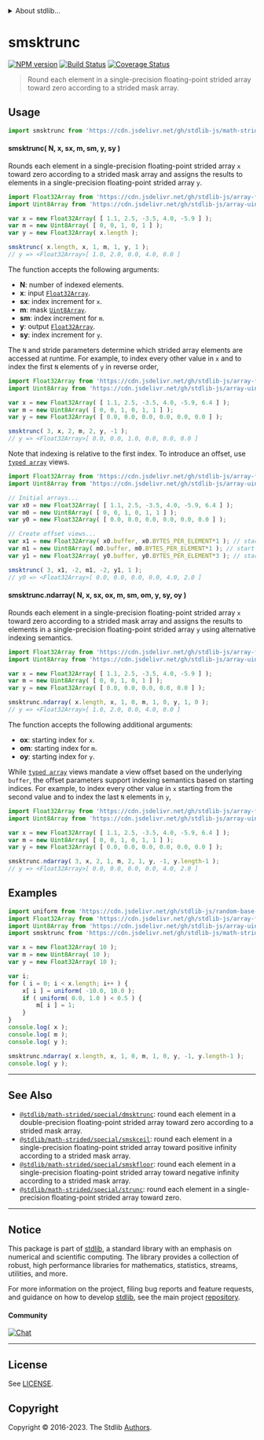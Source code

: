<!--

@license Apache-2.0

Copyright (c) 2021 The Stdlib Authors.

Licensed under the Apache License, Version 2.0 (the "License");
you may not use this file except in compliance with the License.
You may obtain a copy of the License at

   http://www.apache.org/licenses/LICENSE-2.0

Unless required by applicable law or agreed to in writing, software
distributed under the License is distributed on an "AS IS" BASIS,
WITHOUT WARRANTIES OR CONDITIONS OF ANY KIND, either express or implied.
See the License for the specific language governing permissions and
limitations under the License.

-->


<details>
  <summary>
    About stdlib...
  </summary>
  <p>We believe in a future in which the web is a preferred environment for numerical computation. To help realize this future, we've built stdlib. stdlib is a standard library, with an emphasis on numerical and scientific computation, written in JavaScript (and C) for execution in browsers and in Node.js.</p>
  <p>The library is fully decomposable, being architected in such a way that you can swap out and mix and match APIs and functionality to cater to your exact preferences and use cases.</p>
  <p>When you use stdlib, you can be absolutely certain that you are using the most thorough, rigorous, well-written, studied, documented, tested, measured, and high-quality code out there.</p>
  <p>To join us in bringing numerical computing to the web, get started by checking us out on <a href="https://github.com/stdlib-js/stdlib">GitHub</a>, and please consider <a href="https://opencollective.com/stdlib">financially supporting stdlib</a>. We greatly appreciate your continued support!</p>
</details>

# smsktrunc

[![NPM version][npm-image]][npm-url] [![Build Status][test-image]][test-url] [![Coverage Status][coverage-image]][coverage-url] <!-- [![dependencies][dependencies-image]][dependencies-url] -->

> Round each element in a single-precision floating-point strided array toward zero according to a strided mask array.

<section class="intro">

</section>

<!-- /.intro -->



<section class="usage">

## Usage

```javascript
import smsktrunc from 'https://cdn.jsdelivr.net/gh/stdlib-js/math-strided-special-smsktrunc@deno/mod.js';
```

#### smsktrunc( N, x, sx, m, sm, y, sy )

Rounds each element in a single-precision floating-point strided array `x` toward zero according to a strided mask array and assigns the results to elements in a single-precision floating-point strided array `y`.

```javascript
import Float32Array from 'https://cdn.jsdelivr.net/gh/stdlib-js/array-float32@deno/mod.js';
import Uint8Array from 'https://cdn.jsdelivr.net/gh/stdlib-js/array-uint8@deno/mod.js';

var x = new Float32Array( [ 1.1, 2.5, -3.5, 4.0, -5.9 ] );
var m = new Uint8Array( [ 0, 0, 1, 0, 1 ] );
var y = new Float32Array( x.length );

smsktrunc( x.length, x, 1, m, 1, y, 1 );
// y => <Float32Array>[ 1.0, 2.0, 0.0, 4.0, 0.0 ]
```

The function accepts the following arguments:

-   **N**: number of indexed elements.
-   **x**: input [`Float32Array`][@stdlib/array/float32].
-   **sx**: index increment for `x`.
-   **m**: mask [`Uint8Array`][@stdlib/array/uint8].
-   **sm**: index increment for `m`.
-   **y**: output [`Float32Array`][@stdlib/array/float32].
-   **sy**: index increment for `y`.

The `N` and stride parameters determine which strided array elements are accessed at runtime. For example, to index every other value in `x` and to index the first `N` elements of `y` in reverse order,

```javascript
import Float32Array from 'https://cdn.jsdelivr.net/gh/stdlib-js/array-float32@deno/mod.js';
import Uint8Array from 'https://cdn.jsdelivr.net/gh/stdlib-js/array-uint8@deno/mod.js';

var x = new Float32Array( [ 1.1, 2.5, -3.5, 4.0, -5.9, 6.4 ] );
var m = new Uint8Array( [ 0, 0, 1, 0, 1, 1 ] );
var y = new Float32Array( [ 0.0, 0.0, 0.0, 0.0, 0.0, 0.0 ] );

smsktrunc( 3, x, 2, m, 2, y, -1 );
// y => <Float32Array>[ 0.0, 0.0, 1.0, 0.0, 0.0, 0.0 ]
```

Note that indexing is relative to the first index. To introduce an offset, use [`typed array`][@stdlib/array/float32] views.

```javascript
import Float32Array from 'https://cdn.jsdelivr.net/gh/stdlib-js/array-float32@deno/mod.js';
import Uint8Array from 'https://cdn.jsdelivr.net/gh/stdlib-js/array-uint8@deno/mod.js';

// Initial arrays...
var x0 = new Float32Array( [ 1.1, 2.5, -3.5, 4.0, -5.9, 6.4 ] );
var m0 = new Uint8Array( [ 0, 0, 1, 0, 1, 1 ] );
var y0 = new Float32Array( [ 0.0, 0.0, 0.0, 0.0, 0.0, 0.0 ] );

// Create offset views...
var x1 = new Float32Array( x0.buffer, x0.BYTES_PER_ELEMENT*1 ); // start at 2nd element
var m1 = new Uint8Array( m0.buffer, m0.BYTES_PER_ELEMENT*1 ); // start at 2nd element
var y1 = new Float32Array( y0.buffer, y0.BYTES_PER_ELEMENT*3 ); // start at 4th element

smsktrunc( 3, x1, -2, m1, -2, y1, 1 );
// y0 => <Float32Array>[ 0.0, 0.0, 0.0, 0.0, 4.0, 2.0 ]
```

#### smsktrunc.ndarray( N, x, sx, ox, m, sm, om, y, sy, oy )

Rounds each element in a single-precision floating-point strided array `x` toward zero according to a strided mask array and assigns the results to elements in a single-precision floating-point strided array `y` using alternative indexing semantics.

```javascript
import Float32Array from 'https://cdn.jsdelivr.net/gh/stdlib-js/array-float32@deno/mod.js';
import Uint8Array from 'https://cdn.jsdelivr.net/gh/stdlib-js/array-uint8@deno/mod.js';

var x = new Float32Array( [ 1.1, 2.5, -3.5, 4.0, -5.9 ] );
var m = new Uint8Array( [ 0, 0, 1, 0, 1 ] );
var y = new Float32Array( [ 0.0, 0.0, 0.0, 0.0, 0.0 ] );

smsktrunc.ndarray( x.length, x, 1, 0, m, 1, 0, y, 1, 0 );
// y => <Float32Array>[ 1.0, 2.0, 0.0, 4.0, 0.0 ]
```

The function accepts the following additional arguments:

-   **ox**: starting index for `x`.
-   **om**: starting index for `m`.
-   **oy**: starting index for `y`.

While [`typed array`][@stdlib/array/float32] views mandate a view offset based on the underlying `buffer`, the offset parameters support indexing semantics based on starting indices. For example, to index every other value in `x` starting from the second value and to index the last `N` elements in `y`,

```javascript
import Float32Array from 'https://cdn.jsdelivr.net/gh/stdlib-js/array-float32@deno/mod.js';
import Uint8Array from 'https://cdn.jsdelivr.net/gh/stdlib-js/array-uint8@deno/mod.js';

var x = new Float32Array( [ 1.1, 2.5, -3.5, 4.0, -5.9, 6.4 ] );
var m = new Uint8Array( [ 0, 0, 1, 0, 1, 1 ] );
var y = new Float32Array( [ 0.0, 0.0, 0.0, 0.0, 0.0, 0.0 ] );

smsktrunc.ndarray( 3, x, 2, 1, m, 2, 1, y, -1, y.length-1 );
// y => <Float32Array>[ 0.0, 0.0, 0.0, 0.0, 4.0, 2.0 ]
```

</section>

<!-- /.usage -->

<section class="notes">

</section>

<!-- /.notes -->

<section class="examples">

## Examples

<!-- eslint no-undef: "error" -->

```javascript
import uniform from 'https://cdn.jsdelivr.net/gh/stdlib-js/random-base-uniform@deno/mod.js';
import Float32Array from 'https://cdn.jsdelivr.net/gh/stdlib-js/array-float32@deno/mod.js';
import Uint8Array from 'https://cdn.jsdelivr.net/gh/stdlib-js/array-uint8@deno/mod.js';
import smsktrunc from 'https://cdn.jsdelivr.net/gh/stdlib-js/math-strided-special-smsktrunc@deno/mod.js';

var x = new Float32Array( 10 );
var m = new Uint8Array( 10 );
var y = new Float32Array( 10 );

var i;
for ( i = 0; i < x.length; i++ ) {
    x[ i ] = uniform( -10.0, 10.0 );
    if ( uniform( 0.0, 1.0 ) < 0.5 ) {
        m[ i ] = 1;
    }
}
console.log( x );
console.log( m );
console.log( y );

smsktrunc.ndarray( x.length, x, 1, 0, m, 1, 0, y, -1, y.length-1 );
console.log( y );
```

</section>

<!-- /.examples -->

<!-- C interface documentation. -->



<!-- Section for related `stdlib` packages. Do not manually edit this section, as it is automatically populated. -->

<section class="related">

* * *

## See Also

-   <span class="package-name">[`@stdlib/math-strided/special/dmsktrunc`][@stdlib/math/strided/special/dmsktrunc]</span><span class="delimiter">: </span><span class="description">round each element in a double-precision floating-point strided array toward zero according to a strided mask array.</span>
-   <span class="package-name">[`@stdlib/math-strided/special/smskceil`][@stdlib/math/strided/special/smskceil]</span><span class="delimiter">: </span><span class="description">round each element in a single-precision floating-point strided array toward positive infinity according to a strided mask array.</span>
-   <span class="package-name">[`@stdlib/math-strided/special/smskfloor`][@stdlib/math/strided/special/smskfloor]</span><span class="delimiter">: </span><span class="description">round each element in a single-precision floating-point strided array toward negative infinity according to a strided mask array.</span>
-   <span class="package-name">[`@stdlib/math-strided/special/strunc`][@stdlib/math/strided/special/strunc]</span><span class="delimiter">: </span><span class="description">round each element in a single-precision floating-point strided array toward zero.</span>

</section>

<!-- /.related -->

<!-- Section for all links. Make sure to keep an empty line after the `section` element and another before the `/section` close. -->


<section class="main-repo" >

* * *

## Notice

This package is part of [stdlib][stdlib], a standard library with an emphasis on numerical and scientific computing. The library provides a collection of robust, high performance libraries for mathematics, statistics, streams, utilities, and more.

For more information on the project, filing bug reports and feature requests, and guidance on how to develop [stdlib][stdlib], see the main project [repository][stdlib].

#### Community

[![Chat][chat-image]][chat-url]

---

## License

See [LICENSE][stdlib-license].


## Copyright

Copyright &copy; 2016-2023. The Stdlib [Authors][stdlib-authors].

</section>

<!-- /.stdlib -->

<!-- Section for all links. Make sure to keep an empty line after the `section` element and another before the `/section` close. -->

<section class="links">

[npm-image]: http://img.shields.io/npm/v/@stdlib/math-strided-special-smsktrunc.svg
[npm-url]: https://npmjs.org/package/@stdlib/math-strided-special-smsktrunc

[test-image]: https://github.com/stdlib-js/math-strided-special-smsktrunc/actions/workflows/test.yml/badge.svg?branch=main
[test-url]: https://github.com/stdlib-js/math-strided-special-smsktrunc/actions/workflows/test.yml?query=branch:main

[coverage-image]: https://img.shields.io/codecov/c/github/stdlib-js/math-strided-special-smsktrunc/main.svg
[coverage-url]: https://codecov.io/github/stdlib-js/math-strided-special-smsktrunc?branch=main

<!--

[dependencies-image]: https://img.shields.io/david/stdlib-js/math-strided-special-smsktrunc.svg
[dependencies-url]: https://david-dm.org/stdlib-js/math-strided-special-smsktrunc/main

-->

[chat-image]: https://img.shields.io/gitter/room/stdlib-js/stdlib.svg
[chat-url]: https://app.gitter.im/#/room/#stdlib-js_stdlib:gitter.im

[stdlib]: https://github.com/stdlib-js/stdlib

[stdlib-authors]: https://github.com/stdlib-js/stdlib/graphs/contributors

[umd]: https://github.com/umdjs/umd
[es-module]: https://developer.mozilla.org/en-US/docs/Web/JavaScript/Guide/Modules

[deno-url]: https://github.com/stdlib-js/math-strided-special-smsktrunc/tree/deno
[umd-url]: https://github.com/stdlib-js/math-strided-special-smsktrunc/tree/umd
[esm-url]: https://github.com/stdlib-js/math-strided-special-smsktrunc/tree/esm
[branches-url]: https://github.com/stdlib-js/math-strided-special-smsktrunc/blob/main/branches.md

[stdlib-license]: https://raw.githubusercontent.com/stdlib-js/math-strided-special-smsktrunc/main/LICENSE

[@stdlib/array/float32]: https://github.com/stdlib-js/array-float32/tree/deno

[@stdlib/array/uint8]: https://github.com/stdlib-js/array-uint8/tree/deno

<!-- <related-links> -->

[@stdlib/math/strided/special/dmsktrunc]: https://github.com/stdlib-js/math-strided-special-dmsktrunc/tree/deno

[@stdlib/math/strided/special/smskceil]: https://github.com/stdlib-js/math-strided-special-smskceil/tree/deno

[@stdlib/math/strided/special/smskfloor]: https://github.com/stdlib-js/math-strided-special-smskfloor/tree/deno

[@stdlib/math/strided/special/strunc]: https://github.com/stdlib-js/math-strided-special-strunc/tree/deno

<!-- </related-links> -->

</section>

<!-- /.links -->
